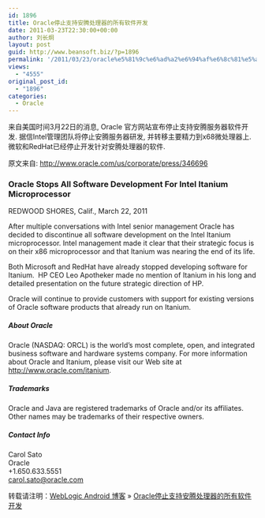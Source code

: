 ```yaml
---
id: 1896
title: Oracle停止支持安腾处理器的所有软件开发
date: 2011-03-23T22:30:00+00:00
author: 刘长炯
layout: post
guid: http://www.beansoft.biz/?p=1896
permalink: '/2011/03/23/oracle%e5%81%9c%e6%ad%a2%e6%94%af%e6%8c%81%e5%ae%89%e8%85%be%e6%9c%8d%e5%8a%a1%e5%99%a8%e7%b3%bb%e5%88%97%e8%bd%af%e4%bb%b6%e5%bc%80%e5%8f%91/'
views:
  - "4555"
original_post_id:
  - "1896"
categories:
  - Oracle
---
```

来自美国时间3月22日的消息, Oracle 官方网站宣布停止支持安腾服务器软件开发. 据信Intel管理团队将停止安腾服务器研发, 并转移主要精力到x68微处理器上. 微软和RedHat已经停止开发针对安腾处理器的软件.

原文来自: <http://www.oracle.com/us/corporate/press/346696>

### Oracle Stops All Software Development For Intel Itanium Microprocessor

REDWOOD SHORES, Calif., March 22, 2011

After multiple conversations with Intel senior management Oracle has decided to discontinue all software development on the Intel Itanium microprocessor. Intel management made it clear that their strategic focus is on their x86 microprocessor and that Itanium was nearing the end of its life.

Both Microsoft and RedHat have already stopped developing software for Itanium.&#160; HP CEO Leo Apotheker made no mention of Itanium in his long and detailed presentation on the future strategic direction of HP.

Oracle will continue to provide customers with support for existing versions of Oracle software products that already run on Itanium.

##### About Oracle

Oracle (NASDAQ: ORCL) is the world&#8217;s most complete, open, and integrated business software and hardware systems company. For more information about Oracle and Itanium, please visit our Web site at <http://www.oracle.com/itanium>.

##### Trademarks

Oracle and Java are registered trademarks of Oracle and/or its affiliates. Other names may be trademarks of their respective owners.

##### Contact Info

Carol Sato   
Oracle   
+1.650.633.5551[<u>   
carol.sato@oracle.com</u>](mailto:carol.sato@oracle.com)

转载请注明：[WebLogic Android 博客](http://www.beansoft.biz) &raquo; [Oracle停止支持安腾处理器的所有软件开发](http://www.beansoft.biz/2011/03/23/oracle%e5%81%9c%e6%ad%a2%e6%94%af%e6%8c%81%e5%ae%89%e8%85%be%e6%9c%8d%e5%8a%a1%e5%99%a8%e7%b3%bb%e5%88%97%e8%bd%af%e4%bb%b6%e5%bc%80%e5%8f%91/)